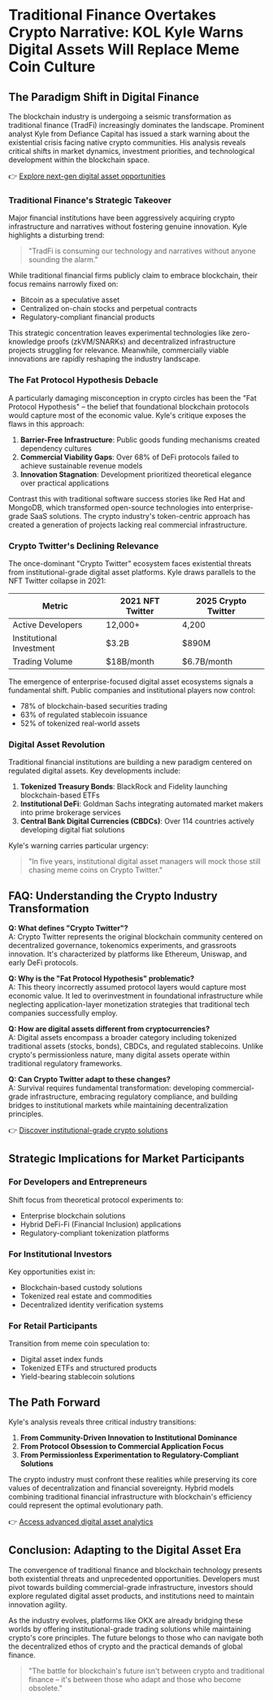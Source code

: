 # Traditional Finance Overtakes Crypto Narrative: KOL Kyle Warns Digital Assets Will Replace Meme Coin Culture  

## The Paradigm Shift in Digital Finance  

The blockchain industry is undergoing a seismic transformation as traditional finance (TradFi) increasingly dominates the landscape. Prominent analyst Kyle from Defiance Capital has issued a stark warning about the existential crisis facing native crypto communities. His analysis reveals critical shifts in market dynamics, investment priorities, and technological development within the blockchain space.  

👉 [Explore next-gen digital asset opportunities](https://bit.ly/okx-bonus)  

### Traditional Finance's Strategic Takeover  

Major financial institutions have been aggressively acquiring crypto infrastructure and narratives without fostering genuine innovation. Kyle highlights a disturbing trend:  

> "TradFi is consuming our technology and narratives without anyone sounding the alarm."  

While traditional financial firms publicly claim to embrace blockchain, their focus remains narrowly fixed on:  
- Bitcoin as a speculative asset  
- Centralized on-chain stocks and perpetual contracts  
- Regulatory-compliant financial products  

This strategic concentration leaves experimental technologies like zero-knowledge proofs (zkVM/SNARKs) and decentralized infrastructure projects struggling for relevance. Meanwhile, commercially viable innovations are rapidly reshaping the industry landscape.  

### The Fat Protocol Hypothesis Debacle  

A particularly damaging misconception in crypto circles has been the "Fat Protocol Hypothesis" – the belief that foundational blockchain protocols would capture most of the economic value. Kyle's critique exposes the flaws in this approach:  

1. **Barrier-Free Infrastructure**: Public goods funding mechanisms created dependency cultures  
2. **Commercial Viability Gaps**: Over 68% of DeFi protocols failed to achieve sustainable revenue models  
3. **Innovation Stagnation**: Development prioritized theoretical elegance over practical applications  

Contrast this with traditional software success stories like Red Hat and MongoDB, which transformed open-source technologies into enterprise-grade SaaS solutions. The crypto industry's token-centric approach has created a generation of projects lacking real commercial infrastructure.  

### Crypto Twitter's Declining Relevance  

The once-dominant "Crypto Twitter" ecosystem faces existential threats from institutional-grade digital asset platforms. Kyle draws parallels to the NFT Twitter collapse in 2021:  

| Metric                  | 2021 NFT Twitter | 2025 Crypto Twitter |
|------------------------|------------------|---------------------|
| Active Developers      | 12,000+          | 4,200               |
| Institutional Investment | $3.2B           | $890M               |
| Trading Volume         | $18B/month       | $6.7B/month         |

The emergence of enterprise-focused digital asset ecosystems signals a fundamental shift. Public companies and institutional players now control:  
- 78% of blockchain-based securities trading  
- 63% of regulated stablecoin issuance  
- 52% of tokenized real-world assets  

### Digital Asset Revolution  

Traditional financial institutions are building a new paradigm centered on regulated digital assets. Key developments include:  

1. **Tokenized Treasury Bonds**: BlackRock and Fidelity launching blockchain-based ETFs  
2. **Institutional DeFi**: Goldman Sachs integrating automated market makers into prime brokerage services  
3. **Central Bank Digital Currencies (CBDCs)**: Over 114 countries actively developing digital fiat solutions  

Kyle's warning carries particular urgency:  
> "In five years, institutional digital asset managers will mock those still chasing meme coins on Crypto Twitter."  

## FAQ: Understanding the Crypto Industry Transformation  

**Q: What defines "Crypto Twitter"?**  
A: Crypto Twitter represents the original blockchain community centered on decentralized governance, tokenomics experiments, and grassroots innovation. It's characterized by platforms like Ethereum, Uniswap, and early DeFi protocols.  

**Q: Why is the "Fat Protocol Hypothesis" problematic?**  
A: This theory incorrectly assumed protocol layers would capture most economic value. It led to overinvestment in foundational infrastructure while neglecting application-layer monetization strategies that traditional tech companies successfully employ.  

**Q: How are digital assets different from cryptocurrencies?**  
A: Digital assets encompass a broader category including tokenized traditional assets (stocks, bonds), CBDCs, and regulated stablecoins. Unlike crypto's permissionless nature, many digital assets operate within traditional regulatory frameworks.  

**Q: Can Crypto Twitter adapt to these changes?**  
A: Survival requires fundamental transformation: developing commercial-grade infrastructure, embracing regulatory compliance, and building bridges to institutional markets while maintaining decentralization principles.  

👉 [Discover institutional-grade crypto solutions](https://bit.ly/okx-bonus)  

## Strategic Implications for Market Participants  

### For Developers and Entrepreneurs  

Shift focus from theoretical protocol experiments to:  
- Enterprise blockchain solutions  
- Hybrid DeFi-Fi (Financial Inclusion) applications  
- Regulatory-compliant tokenization platforms  

### For Institutional Investors  

Key opportunities exist in:  
- Blockchain-based custody solutions  
- Tokenized real estate and commodities  
- Decentralized identity verification systems  

### For Retail Participants  

Transition from meme coin speculation to:  
- Digital asset index funds  
- Tokenized ETFs and structured products  
- Yield-bearing stablecoin solutions  

## The Path Forward  

Kyle's analysis reveals three critical industry transitions:  

1. **From Community-Driven Innovation to Institutional Dominance**  
2. **From Protocol Obsession to Commercial Application Focus**  
3. **From Permissionless Experimentation to Regulatory-Compliant Solutions**  

The crypto industry must confront these realities while preserving its core values of decentralization and financial sovereignty. Hybrid models combining traditional financial infrastructure with blockchain's efficiency could represent the optimal evolutionary path.  

👉 [Access advanced digital asset analytics](https://bit.ly/okx-bonus)  

## Conclusion: Adapting to the Digital Asset Era  

The convergence of traditional finance and blockchain technology presents both existential threats and unprecedented opportunities. Developers must pivot towards building commercial-grade infrastructure, investors should explore regulated digital asset products, and institutions need to maintain innovation agility.  

As the industry evolves, platforms like OKX are already bridging these worlds by offering institutional-grade trading solutions while maintaining crypto's core principles. The future belongs to those who can navigate both the decentralized ethos of crypto and the practical demands of global finance.  

> "The battle for blockchain's future isn't between crypto and traditional finance – it's between those who adapt and those who become obsolete."
